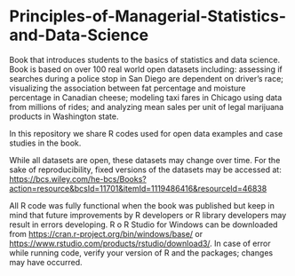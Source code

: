 # Principles-of-Managerial-Statistics-and-Data-Science
Book that introduces students to the basics of statistics and data science. Book is based on over 100 real world open datasets including: assessing if searches during a police stop in San Diego are dependent on driver’s race; visualizing the association between fat percentage and moisture percentage in Canadian cheese; modeling taxi fares in Chicago using data from millions of rides; and analyzing mean sales per unit of legal marijuana products in Washington state. 

In this repository we share R codes used for open data examples and case studies in the book.

While all datasets are open, these datasets may change over time. For the sake of reproducibility, fixed versions of the datasets may be accessed at: https://bcs.wiley.com/he-bcs/Books?action=resource&bcsId=11701&itemId=1119486416&resourceId=46838

All R code was fully functional when the book was published but keep in mind that future improvements by R developers or R library developers may result in errors developing. 
R o R Studio for Windows can be downloaded from https://cran.r-project.org/bin/windows/base/ or https://www.rstudio.com/products/rstudio/download3/. 
In case of error while running code, verify your version of R and the packages; changes may have occurred.
